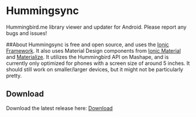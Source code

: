 # Hummingsync
Hummingbird.me library viewer and updater for Android.
Please report any bugs and issues!

##About
Hummingsync is free and open source, and uses the [Ionic Framework](ionicframework.com).
It also uses Material Design components from [Ionic Material](ionicmaterial.com) and [Materialize](materializecss.com).
It utilizes the Hummingbird API on Mashape, and is currently only optimized for phones with a screen size of around 5 inches. It should still work on smaller/larger devices, but it might not be particularly pretty.

## Download
Download the latest release here: [Download](https://github.com/cyalins/Hummingsync/releases/download/v0.1-alpha/com.cyalins.hummingsync-v0.1-alpha.apk)
